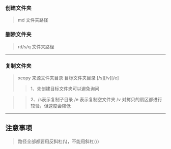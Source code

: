 ### 创建文件夹
> md 文件夹路径
### 删除文件夹
> rd/s/q 文件夹路径
---
### 复制文件夹
> xcopy 来源文件夹目录 目标文件夹目录 [/s][/v][/e]
>> 1、先创建目标文件夹可以避免询问

>> 2、/s表示复制子目录 /e 表示复制空文件夹  /v 对拷贝的扇区都进行较验，但速度会降低

---
## 注意事项
> 路径全部都要用反斜杠(\\)，不能用斜杠(/)